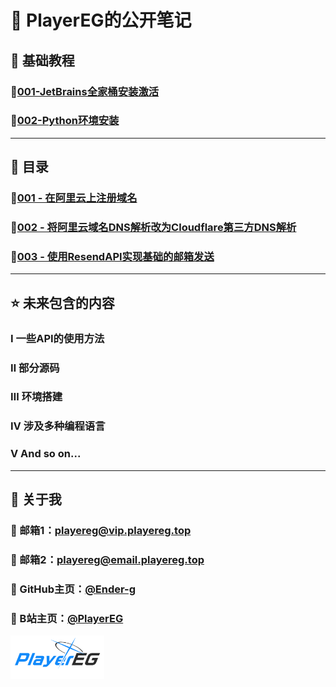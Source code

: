 # 💫 PlayerEG的公开笔记

## 🔷 基础教程

### 🔹[001-JetBrains全家桶安装激活](MD/foundation/001-JetBrains全家桶安装激活.md)

### 🔹[002-Python环境安装](MD/foundation/002-Python环境安装.md)

---

## 🔶 目录

### 🔸[001 - 在阿里云上注册域名](MD/001%20-%20在阿里云上注册域名.md)

### 🔸[002 - 将阿里云域名DNS解析改为Cloudflare第三方DNS解析](MD/002%20-%20将阿里云域名DNS解析改为Cloudflare第三方DNS解析.md)

### 🔸[003 - 使用ResendAPI实现基础的邮箱发送](MD/003%20-%20使用ResendAPI实现基础的邮箱发送.md)

---

## ⭐ 未来包含的内容

### Ⅰ 一些API的使用方法

### Ⅱ 部分源码

### Ⅲ 环境搭建

### Ⅳ 涉及多种编程语言

### Ⅴ And so on...

---

## 💫 关于我

### 💠 邮箱1：<playereg@vip.playereg.top>

### 💠 邮箱2：<playereg@email.playereg.top>

### 💠 GitHub主页：[@Ender-g](https://github.com/ender-g)

### 💠 B站主页：[@PlayerEG](https://space.bilibili.com/520500365)

<img src="./img/mylogo.png" width="150">